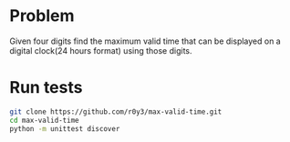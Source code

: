 Problem
=======

Given four digits find the maximum valid time that can be displayed on a digital clock(24 hours format) using those digits.

Run tests
=========

```bash
git clone https://github.com/r0y3/max-valid-time.git
cd max-valid-time
python -m unittest discover
```
